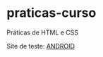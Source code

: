 # praticas-curso
 Práticas de HTML e CSS

 Site de teste: <a href=" https://victoralvesmoura.github.io/praticas-curso/index.html" target="_blank">ANDROID</a> 
